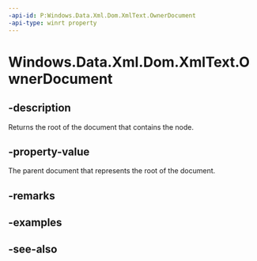 ----api-id: P:Windows.Data.Xml.Dom.XmlText.OwnerDocument
-api-type: winrt property
---<!-- Property syntaxpublic Windows.Data.Xml.Dom.XmlDocument OwnerDocument { get; }--># Windows.Data.Xml.Dom.XmlText.OwnerDocument## -descriptionReturns the root of the document that contains the node.## -property-valueThe parent document that represents the root of the document.## -remarks## -examples## -see-also